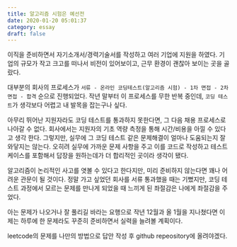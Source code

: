 ```yaml
---
title: 알고리즘 시험은 예선전
date: 2020-01-20 05:01:37
category: essay
draft: false
---
```


이직을 준비하면서 자기소개서/경력기술서를 작성하고 여러 기업에 지원을 하였다. 기업의 규모가 작고 크고를 떠나서 비전이 있어보이고, 근무 환경이 괜찮아 보이는 곳을 골랐다.

대부분의 회사의 프로세스가 `서류 - 온라인 코딩테스트(알고리즘 시험) - 1차 면접 - 2차 면접 - 합격` 순으로 진행되었다. 작년 말부터 이 프로세스를 무한 반복 중인데, `코딩 테스트`가 생각보다 어렵고 내 발목을 잡는구나 싶다.

아무리 뛰어난 지원자라도 코딩 테스트를 통과하지 못한다면, 그 다음 채용 프로세스로 나아갈 수 없다. 회사에서는 지원자의 기초 역량 측정을 통해 시간/비용을 아낄 수 있다고 생각 한다. 그렇지만, 실무에 그 코딩 테스트 같은 문제해결이 얼마나 도움되는지 잘 와닿지는 않는다. 오히려 실무에 가까운 문제 사항을 주고 이를 코드로 작성하고 테스트 케이스를 포함해서 답장을 원하는데가 더 합리적인 곳이라 생각이 됐다.

알고리즘이 논리적인 사고를 엿볼 수 있다고 한다지만, 미리 준비하지 않는다면 꽤나 어려운 관문이 될 것이다. 정말 가고 싶었던 회사를 서류 통과했을 때는 기뻤지만, 코딩 테스트 과정에서 모르는 문제를 만나게 되었을 때 느끼게 된 좌절감은 나에게 좌절감을 주었다.

아는 문제가 나오거나 잘 풀리길 바라는 요행으로 작년 12월과 올 1월을 지나쳤다면 이제는 하루에 한 문제라도 꾸준히 준비하면서 실력을 늘려볼 계획이다.

leetcode의 문제를 나만의 방법으로 답안 작성 후 github repeository에 올려야겠다.
